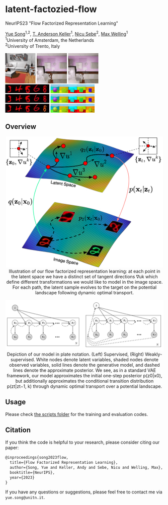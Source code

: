 # latent-factozied-flow

NeurIPS23 "Flow Factorized Representation Learning" 

[Yue Song](https://kingjamessong.github.io/)<sup>1,2</sup>, [T. Anderson Keller](https://scholar.google.com/citations?hl=en&user=Tb86kC0AAAAJ)<sup>1</sup>, [Nicu Sebe](https://scholar.google.com/citations?user=stFCYOAAAAAJ&hl=en)<sup>2</sup>, [Max Welling](https://scholar.google.com/citations?user=8200InoAAAAJ&hl=en)<sup>1</sup>  
<sup>1</sup>University of Amsterdam, the Netherlands <br>
<sup>2</sup>University of Trento, Italy <be> 

<div style="display:inline-block" align="center">
<img src="imgs/falor1.gif" width="96" height="96" />  <img src="imgs/issac1.gif" width="96" height="96" />  <img src="imgs/issac2.gif" width="96" height="96" /> 
</div>

<div style="display:inline-block" align="center">
<img src="imgs/mnist_trans1 (2).gif" /> <img src="imgs/shapes_trans1 (1).gif" width="140" height="28" /> 
<br>
<img src="imgs/mnist_trans2 (2).gif" /> <img src="imgs/shapes_trans2 (1).gif" width="140" height="28" /> 
<br>
<img src="imgs/mnist_trans3 (2).gif" /> <img src="imgs/shapes_trans3 (1).gif" width="140" height="28" /> 
</div>

## Overview

<p align="center">
<img src="surface.jpg" width="500px"/>
<br>
Illustration of our flow factorized representation learning: at each point in the latent space we have a distinct set of tangent directions ∇uk which define different transformations we would like to model in the image space. For each path, the latent sample evolves to the target on the potential landscape following dynamic optimal transport.
</p>

<p align="center">
<img src="graphical_model.png" width="800px"/>
<br>
Depiction of our model in plate notation. (Left) Supervised, (Right) Weakly-supervised. White nodes denote latent variables, shaded nodes denote observed variables, solid lines denote the generative model, and dashed lines denote the approximate posterior. We see, as in a standard VAE framework, our model approximates the initial one-step posterior p(z0|x0), but additionally approximates the conditional transition distribution p(zt|zt−1, k) through dynamic optimal transport over a potential landscape.
</p>

## Usage

Please check [the scripts folder](https://github.com/KingJamesSong/latent-flow/tree/main/scripts) for the training and evaluation codes.

## Citation

If you think the code is helpful to your research, please consider citing our paper:

```
@inproceedings{song2023flow,
  title={Flow Factorized Representation Learning},
  author={Song, Yue and Keller, Andy and Sebe, Nicu and Welling, Max},
  booktitle={NeurIPS},
  year={2023}
}
```

If you have any questions or suggestions, please feel free to contact me via `yue.song@unitn.it`.
